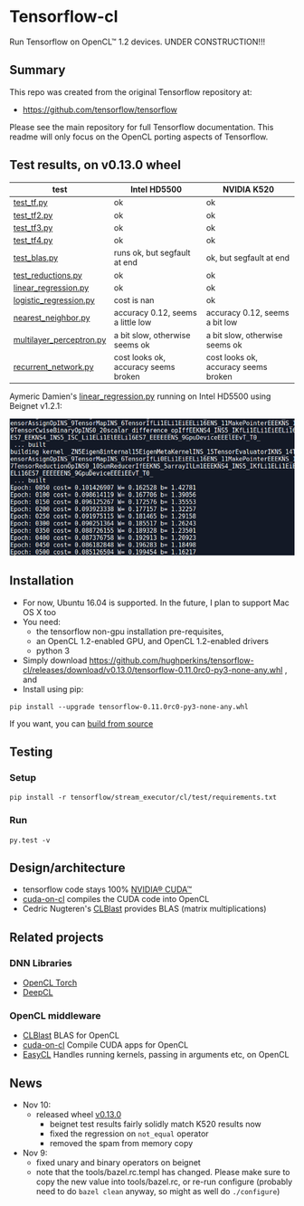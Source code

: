 # Tensorflow-cl

Run Tensorflow on OpenCL™ 1.2 devices.  UNDER CONSTRUCTION!!!

## Summary

This repo was created from the original Tensorflow repository at:

- https://github.com/tensorflow/tensorflow

Please see the main repository for full Tensorflow documentation.  This readme will only focus on the OpenCL porting aspects of Tensorflow.

## Test results, on v0.13.0 wheel

| test | Intel HD5500 | NVIDIA K520 |
|----- |-------|-----|
| [test_tf.py](https://github.com/hughperkins/tensorflow-cl/blob/v0.13.0/tensorflow/stream_executor/cl/test/test_tf.py) | ok | ok |
| [test_tf2.py](https://github.com/hughperkins/tensorflow-cl/blob/v0.13.0/tensorflow/stream_executor/cl/test/test_tf2.py) | ok | ok |
| [test_tf3.py](https://github.com/hughperkins/tensorflow-cl/blob/v0.13.0/tensorflow/stream_executor/cl/test/test_tf3.py) | ok | ok |
| [test_tf4.py](https://github.com/hughperkins/tensorflow-cl/blob/v0.13.0/tensorflow/stream_executor/cl/test/test_tf4.py) | ok | ok |
| [test_blas.py](https://github.com/hughperkins/tensorflow-cl/blob/v0.13.0/tensorflow/stream_executor/cl/test/test_blas.py) | runs ok, but segfault at end | ok, but segfault at end |
| [test_reductions.py](https://github.com/hughperkins/tensorflow-cl/blob/v0.13.0/tensorflow/stream_executor/cl/test/test_reductions.py) | ok | ok |
| [linear_regression.py](https://github.com/hughperkins/TensorFlow-Examples/blob/enforce-gpu/examples/2_BasicModels/linear_regression.py) | ok | ok |
| [logistic_regression.py](https://github.com/hughperkins/TensorFlow-Examples/blob/enforce-gpu/examples/2_BasicModels/logistic_regression.py) | cost is nan | ok |
| [nearest_neighbor.py](https://github.com/hughperkins/TensorFlow-Examples/blob/enforce-gpu/examples/2_BasicModels/nearest_neighbor.py) | accuracy 0.12, seems a little low | accuracy 0.12, seems a bit low |
| [multilayer_perceptron.py](https://github.com/hughperkins/TensorFlow-Examples/blob/enforce-gpu/examples/3_NeuralNetworks/multilayer_perceptron.py) | a bit slow, otherwise seems ok | a bit slow, otherwise seems ok |
| [recurrent_network.py](https://github.com/hughperkins/TensorFlow-Examples/blob/enforce-gpu/examples/3_NeuralNetworks/recurrent_network.py) | cost looks ok, accuracy seems broken | cost looks ok, accuracy seems broken |

Aymeric Damien's [linear_regression.py](https://github.com/hughperkins/TensorFlow-Examples/blob/enforce-gpu/examples/2_BasicModels/linear_regression.py) running on Intel HD5500 using Beignet v1.2.1:

<img src="doc/img/linearregressiononbeignet_hd5500.png?raw=true" width="600" />

## Installation 

- For now, Ubuntu 16.04 is supported.  In the future, I plan to support Mac OS X too
- You need:
  - the tensorflow non-gpu installation pre-requisites,
   - an OpenCL 1.2-enabled GPU, and  OpenCL 1.2-enabled drivers
   - python 3
- Simply download https://github.com/hughperkins/tensorflow-cl/releases/download/v0.13.0/tensorflow-0.11.0rc0-py3-none-any.whl , and
- Install using pip:
```
pip install --upgrade tensorflow-0.11.0rc0-py3-none-any.whl
```

If you want, you can [build from source](doc/build-from-source.md)

## Testing


### Setup

```
pip install -r tensorflow/stream_executor/cl/test/requirements.txt
```

### Run

```
py.test -v
```

## Design/architecture

- tensorflow code stays 100% [NVIDIA® CUDA™](https://www.nvidia.com/object/cuda_home_new.html)
- [cuda-on-cl](https://github.com/hughperkins/cuda-on-cl) compiles the CUDA code into OpenCL
- Cedric Nugteren's [CLBlast](https://github.com/CNugteren/CLBlast) provides BLAS (matrix multiplications)

## Related projects

### DNN Libraries
- [OpenCL Torch](https://github.com/hughperkins/distro-cl)
- [DeepCL](https://github.com/hughperkins/DeepCL)

### OpenCL middleware
- [CLBlast](https://github.com/CNugteren/CLBlast) BLAS for OpenCL
- [cuda-on-cl](https://github.com/hughperkins/cuda-on-cl)  Compile CUDA apps for OpenCL
- [EasyCL](https://github.com/hughperkins/EasyCL)   Handles running kernels, passing in arguments etc, on OpenCL

## News

- Nov 10:
  - released wheel [v0.13.0](https://github.com/hughperkins/tensorflow-cl/releases/download/v0.13.0/tensorflow-0.11.0rc0-py3-none-any.whl)
     - beignet test results fairly solidly match K520 results now
     - fixed the regression on `not_equal` operator
     - removed the spam from memory copy  
- Nov 9:
  - fixed unary and binary operators on beignet
  - note that the tools/bazel.rc.templ has changed.  Please make sure to copy the new value into tools/bazel.rc, or re-run configure (probably need to do `bazel clean` anyway, so might as well do `./configure`)

